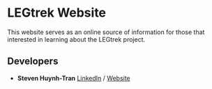 # LEGtrek Website
This website serves as an online source of information for those that interested in learning about the LEGtrek project.

## Developers
* **Steven Huynh-Tran** [LinkedIn](https://www.linkedin.com/in/stevenht) / [Website](https://www.stevenhtran.com)

